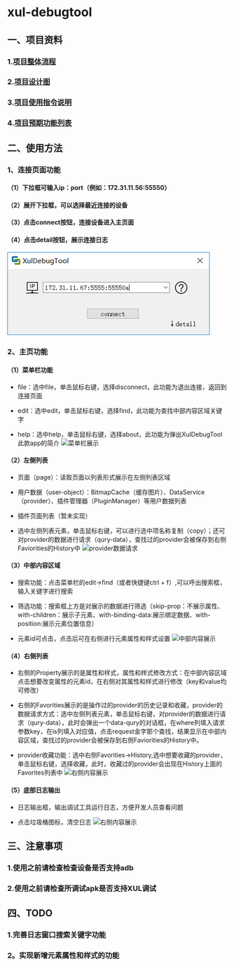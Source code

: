 # xul-debugtool
## 一、项目资料
### 1.[项目整体流程](http://github.com/starcor-company/XulDebugTool/blob/README/doc/design/flow.puml)<br/>

### 2.[项目设计图](https://github.com/starcor-company/XulDebugTool/blob/README/doc/design/%E8%AE%BE%E8%AE%A1%E5%9B%BE.png)<br/>

### 3.[项目使用指令说明](https://github.com/starcor-company/XulDebugTool/blob/README/doc/debug%20instruction.txt)<br/>

### 4.[项目预期功能列表](https://github.com/starcor-company/XulDebugTool/blob/README/doc/%E5%8A%9F%E8%83%BD%E5%88%97%E8%A1%A8.txt)<br/>

## 二、使用方法
### 1、连接页面功能
#### （1）下拉框可输入ip：port（例如：172.31.11.56:55550）

#### （2）展开下拉框，可以选择最近连接的设备

#### （3）点击connect按钮，连接设备进入主页面

#### （4）点击detail按钮，展示连接日志

![点击连接按钮连接设备](https://github.com/starcor-company/XulDebugTool/blob/logcatapi/resources/readme/connect.png)<br/>

### 2、主页功能
#### （1）菜单栏功能
* file：选中file，单击鼠标右键，选择disconnect，此功能为退出连接，返回到连接页面

* edit：选中edit，单击鼠标右键，选择find，此功能为查找中部内容区域关键字

* help：选中help，单击鼠标右键，选择about，此功能为弹出XulDebugTool此款app的简介
![菜单栏展示](https://github.com/starcor-company/XulDebugTool/blob/logcatapi/resources/readme/main_menu.png)<br/>

#### （2）左侧列表
* 页面（page）：读取页面以列表形式展示在左侧列表区域

* 用户数据（user-object）：BitmapCache（缓存图片）、DataService（provider）、插件管理器（PluginManager）等用户数据列表

* 插件页面列表（暂未实现）

* 选中左侧列表元素，单击鼠标右键，可以进行选中项名称复制（copy）；还可对provider的数据进行请求（qury-data），查找过的provider会被保存到右侧Faviorities的History中
![provider数据请求](https://github.com/starcor-company/XulDebugTool/blob/logcatapi/resources/readme/main_provider.png)<br/>

#### （3）中部内容区域
* 搜索功能：点击菜单栏的edit->find（或者快捷键ctrl + f）,可以呼出搜索框，输入关键字进行搜索

* 筛选功能：搜索框上方是对展示的数据进行筛选（skip-prop：不展示属性、with-children：展示子元素、with-binding-data:展示绑定数据、with-position:展示元素位置信息）

* 元素id可点击，点击后可在右侧进行元素属性和样式设置
![中部内容展示](https://github.com/starcor-company/XulDebugTool/blob/logcatapi/resources/readme/main_search.png)<br/>

#### （4）右侧列表
* 右侧的Property展示的是属性和样式，属性和样式修改方式：在中部内容区域点击想要改变属性的元素id，在右侧对其属性和样式进行修改（key和value均可修改）

* 右侧的Favorities展示的是操作过的provider的历史记录和收藏，provider的数据请求方式：选中左侧列表元素，单击鼠标右键，对provider的数据进行请求（qury-data），此时会弹出一个data-qury的对话框，在where列填入请求参数key，在is列填入对应值，点击request金字那个查找，结果显示在中部内容区域，查找过的provider会被保存到右侧Faviorities的History中。

* provider收藏功能：选中右侧Favorities->History,选中想要收藏的provider，单击鼠标右键，选择收藏，此时，收藏过的provider会出现在History上面的Favorites列表中
![右侧内容展示](https://github.com/starcor-company/XulDebugTool/blob/logcatapi/resources/readme/main_provider.png)<br/>

#### （5）底部日志输出
* 日志输出框，输出调试工具运行日志，方便开发人员查看问题

* 点击垃圾桶图标，清空日志
![右侧内容展示](https://github.com/starcor-company/XulDebugTool/blob/logcatapi/resources/readme/logcat.png)<br/>

## 三、注意事项
### 1.使用之前请检查检查设备是否支持adb

### 2.使用之前请检查所调试apk是否支持XUL调试

## 四、TODO
### 1.完善日志窗口搜索关键字功能

### 2。实现新增元素属性和样式的功能

